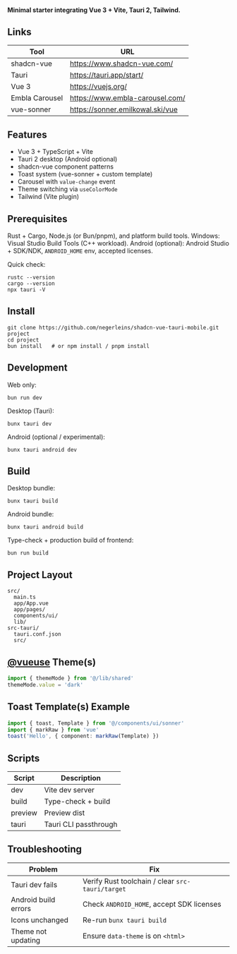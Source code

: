 #### Minimal starter integrating Vue 3 + Vite, Tauri 2, Tailwind.

## Links
| Tool | URL |
|------|-----|
| shadcn-vue | https://www.shadcn-vue.com/ |
| Tauri | https://tauri.app/start/ |
| Vue 3 | https://vuejs.org/ |
| Embla Carousel | https://www.embla-carousel.com/ |
| vue-sonner | https://sonner.emilkowal.ski/vue |

## Features
- Vue 3 + TypeScript + Vite
- Tauri 2 desktop (Android optional)
- shadcn-vue component patterns
- Toast system (vue-sonner + custom template)
- Carousel with `value-change` event
- Theme switching via `useColorMode`
- Tailwind (Vite plugin)

## Prerequisites
Rust + Cargo, Node.js (or Bun/pnpm), and platform build tools.
Windows: Visual Studio Build Tools (C++ workload). Android (optional): Android Studio + SDK/NDK, `ANDROID_HOME` env, accepted licenses.

Quick check:
```shell
rustc --version
cargo --version
npx tauri -V
```

## Install
```shell
git clone https://github.com/negerleins/shadcn-vue-tauri-mobile.git project
cd project
bun install   # or npm install / pnpm install
```

## Development
Web only:
```shell
bun run dev
```

Desktop (Tauri):
```shell
bunx tauri dev
```

Android (optional / experimental):
```shell
bunx tauri android dev
```

## Build
Desktop bundle:
```shell
bunx tauri build
```

Android bundle:
```shell
bunx tauri android build
```

Type-check + production build of frontend:
```shell
bun run build
```

## Project Layout
```
src/
  main.ts
  app/App.vue
  app/pages/
  components/ui/
  lib/
src-tauri/
  tauri.conf.json
  src/
```

## [@vueuse](https://vueuse.org/) Theme(s)
```ts
import { themeMode } from '@/lib/shared'
themeMode.value = 'dark'
```

## Toast Template(s) Example
```ts
import { toast, Template } from '@/components/ui/sonner'
import { markRaw } from 'vue'
toast('Hello', { component: markRaw(Template) })
```

## Scripts
| Script | Description |
|--------|-------------|
| dev | Vite dev server |
| build | Type-check + build |
| preview | Preview dist |
| tauri | Tauri CLI passthrough |

## Troubleshooting
| Problem | Fix |
|---------|-----|
| Tauri dev fails | Verify Rust toolchain / clear `src-tauri/target` |
| Android build errors | Check `ANDROID_HOME`, accept SDK licenses |
| Icons unchanged | Re-run `bunx tauri build` |
| Theme not updating | Ensure `data-theme` is on `<html>` |